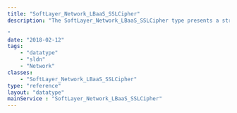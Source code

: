 ```yaml
---
title: "SoftLayer_Network_LBaaS_SSLCipher"
description: "The SoftLayer_Network_LBaaS_SSLCipher type presents a structure that contains attributes of load balancer cipher suites. 

"
date: "2018-02-12"
tags:
    - "datatype"
    - "sldn"
    - "Network"
classes:
    - "SoftLayer_Network_LBaaS_SSLCipher"
type: "reference"
layout: "datatype"
mainService : "SoftLayer_Network_LBaaS_SSLCipher"
---
```


